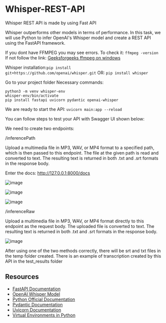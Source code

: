 # Whisper-REST-API
Whisper REST API is made by using Fast API

Whisper outperforms other models in terms of performance. In this task, we will use Python to infer OpenAI's Whisper model and create a REST API using the FastAPI framework.

If you dont have FFMPEG you may see errors. To check it:
``ffmpeg -version``
If not follow the link:
[Geeksforgeeks ffmpeg on windows](https://www.geeksforgeeks.org/how-to-install-ffmpeg-on-windows/) 

Whisper installation:```pip install git+https://github.com/openai/whisper.git```  OR:          ```pip install whisper```

Go to your project folder
Necessary commands:
```
python3 -m venv whisper-env 
whisper-env/bin/activate 
pip install fastapi uvicorn pydantic openai-whisper 
```
We are ready to start the API:
```uvicorn main:app --reload ```
                      
You can follow steps to test your API with Swagger UI shown below:

We need to create two endpoints:

/inferencePath

Upload a multimedia file in MP3, WAV, or MP4 format to a specified path, which is then passed to this endpoint.
The file at the given path is read and converted to text.
The resulting text is returned in both .txt and .srt formats in the response body.

Enter the docs: 
http://127.0.0.1:8000/docs

![image](https://github.com/user-attachments/assets/05ac4ba5-8ac6-4c2d-b337-a378462c73c8)

![image](https://github.com/user-attachments/assets/592c2611-987d-4657-9e9e-e00aa164f141)

![image](https://github.com/user-attachments/assets/8a217457-7c65-44bb-a425-faecdfd5378a)


/inferenceRaw

Upload a multimedia file in MP3, WAV, or MP4 format directly to this endpoint as the request body.
The uploaded file is converted to text.
The resulting text is returned in both .txt and .srt formats in the response body.

![image](https://github.com/user-attachments/assets/10b8f03d-a5d2-4e51-9602-f9d089a00ffe)

After using one of the two methods correctly, there will be srt and txt files in the temp folder created.
There is an example of transcription created by this API in the test_results folder

## Resources
- [FastAPI Documentation](https://fastapi.tiangolo.com/)
- [OpenAI Whisper Model](https://github.com/openai/whisper)
- [Python Official Documentation](https://docs.python.org/3/)
- [Pydantic Documentation](https://pydantic-docs.helpmanual.io/)
- [Uvicorn Documentation](https://www.uvicorn.org/)
- [Virtual Environments in Python](https://docs.python.org/3/library/venv.html)
